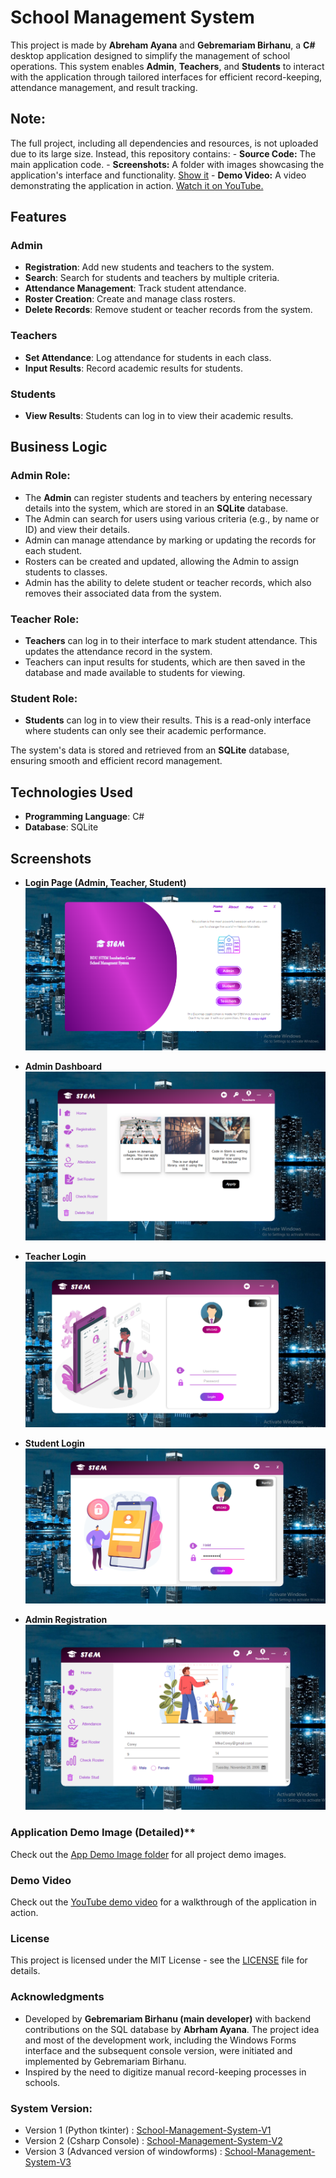 # School Management System

This project is made by **Abreham Ayana** and **Gebremariam Birhanu**, a **C#** desktop application designed to simplify the management of school operations. This system enables **Admin**, **Teachers**, and **Students** to interact with the application through tailored interfaces for efficient record-keeping, attendance management, and result tracking.

## Note:

The full project, including all dependencies and resources, is not uploaded due to its large size. Instead, this repository contains:
    - **Source Code:** The main application code. 
    - **Screenshots:** A folder with images showcasing the application's interface and functionality. [Show it](https://github.com/Gebre-Git/School-Management-System/blob/main/App%20Demo%20Image) 
    - **Demo Video:** A video demonstrating the application in action. [Watch it on YouTube.](https://youtu.be/Yds1RuJ_J70?t=92)  

## Features

### Admin
- **Registration**: Add new students and teachers to the system.
- **Search**: Search for students and teachers by multiple criteria.
- **Attendance Management**: Track student attendance.
- **Roster Creation**: Create and manage class rosters.
- **Delete Records**: Remove student or teacher records from the system.

### Teachers
- **Set Attendance**: Log attendance for students in each class.
- **Input Results**: Record academic results for students.

### Students
- **View Results**: Students can log in to view their academic results.

## Business Logic

### Admin Role:
- The **Admin** can register students and teachers by entering necessary details into the system, which are stored in an **SQLite** database.
- The Admin can search for users using various criteria (e.g., by name or ID) and view their details.
- Admin can manage attendance by marking or updating the records for each student.
- Rosters can be created and updated, allowing the Admin to assign students to classes.
- Admin has the ability to delete student or teacher records, which also removes their associated data from the system.

### Teacher Role:
- **Teachers** can log in to their interface to mark student attendance. This updates the attendance record in the system.
- Teachers can input results for students, which are then saved in the database and made available to students for viewing.

### Student Role:
- **Students** can log in to view their results. This is a read-only interface where students can only see their academic performance.

The system's data is stored and retrieved from an **SQLite** database, ensuring smooth and efficient record management.

## Technologies Used
- **Programming Language**: C#
- **Database**: SQLite

## Screenshots
- **Login Page (Admin, Teacher, Student)**  
  ![Login Page](App%20Demo%20Image/2.%20home%20page.PNG)

- **Admin Dashboard**  
  ![Admin Dashboard](App%20Demo%20Image/6.%20Admin%20Home.PNG)

- **Teacher Login**  
   ![Admin Dashboard](App%20Demo%20Image/18.%20Techer's%20Log%20in.PNG)

- **Student Login**  
  ![Student View](App%20Demo%20Image/23.%20Student's%20Login.PNG)
  
- **Admin Registration**  
  ![Student View](App%20Demo%20Image/7.%20Registration.PNG)


### Application Demo Image (Detailed)**

  Check out the [App Demo Image folder](https://github.com/Gebre-Git/School-Management-System/blob/main/App%20Demo%20Image) for all project demo images.
  
### Demo Video

  Check out the [YouTube demo video](https://youtu.be/Yds1RuJ_J70?t=92) for a walkthrough of the application in action.

### License

  This project is licensed under the MIT License - see the [LICENSE](LICENSE) file for details.
  
### Acknowledgments

- Developed by **Gebremariam Birhanu (main developer)** with backend contributions on the SQL database by **Abrham Ayana**.
  The project idea and most of the development work, including the Windows Forms interface and the subsequent console version,
  were initiated and implemented by Gebremariam Birhanu.
- Inspired by the need to digitize manual record-keeping processes in schools.

### System Version:
- Version 1 (Python tkinter) : [School-Management-System-V1](https://github.com/Gebre-Git/School-Management-System-V1)
- Version 2 (Csharp Console) : [School-Management-System-V2](https://github.com/Gebre-Git/School-Management-System-V2)
- Version 3 (Advanced version of windowforms) : [School-Management-System-V3](https://github.com/Gebre-Git/School-Management-System-V3)  

